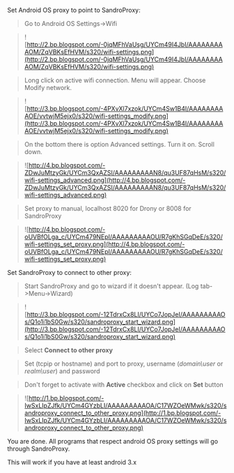 Set Android OS proxy to point to SandroProxy:

> Go to Android OS Settings->Wifi

> ![http://2.bp.blogspot.com/-0jqMFhVaUsg/UYCm49I4JbI/AAAAAAAAAOM/ZqVBKsEfHVM/s320/wifi-settings.png](http://2.bp.blogspot.com/-0jqMFhVaUsg/UYCm49I4JbI/AAAAAAAAAOM/ZqVBKsEfHVM/s320/wifi-settings.png)

> Long click on active wifi connection. Menu will appear. Choose Modify network.

> ![http://3.bp.blogspot.com/-4PXvXl7xzok/UYCm4Sw1B4I/AAAAAAAAAOE/vvtwjM5ejx0/s320/wifi-settings_modify.png](http://3.bp.blogspot.com/-4PXvXl7xzok/UYCm4Sw1B4I/AAAAAAAAAOE/vvtwjM5ejx0/s320/wifi-settings_modify.png)

> On the bottom there is option Advanced settings. Turn it on. Scroll down.

> ![http://4.bp.blogspot.com/-ZDwJuMtzyGk/UYCm3QxAZSI/AAAAAAAAAN8/qu3UF87qHsM/s320/wifi-settings_advanced.png](http://4.bp.blogspot.com/-ZDwJuMtzyGk/UYCm3QxAZSI/AAAAAAAAAN8/qu3UF87qHsM/s320/wifi-settings_advanced.png)

> Set proxy to manual, localhost 8020 for Drony or 8008 for SandroProxy

> ![http://4.bp.blogspot.com/-oUVBfOLga_c/UYCm479NEpI/AAAAAAAAAOU/R7gKhSGqDeE/s320/wifi-settings_set_proxy.png](http://4.bp.blogspot.com/-oUVBfOLga_c/UYCm479NEpI/AAAAAAAAAOU/R7gKhSGqDeE/s320/wifi-settings_set_proxy.png)


Set SandroProxy to connect to other proxy:

> Start SandroProxy and go to wizard if it doesn't appear. (Log tab->Menu->Wizard)

> ![http://3.bp.blogspot.com/-12TdrxCx8LI/UYCo7JopJeI/AAAAAAAAAOs/Q1o1i1bS0Gw/s320/sandroproxy_start_wizard.png](http://3.bp.blogspot.com/-12TdrxCx8LI/UYCo7JopJeI/AAAAAAAAAOs/Q1o1i1bS0Gw/s320/sandroproxy_start_wizard.png)

> Select **Connect to other proxy**

> Set (tcpip or hostname) and port to proxy, username (_domain\user_ or _realm\user_) and password

> Don't forget to activate with **Active** checkbox and click on **Set** button

> ![http://1.bp.blogspot.com/-IwSxLIpZJfk/UYCm4GYzbLI/AAAAAAAAAOA/C17WZOeWMwk/s320/sandroproxy_connect_to_other_proxy.png](http://1.bp.blogspot.com/-IwSxLIpZJfk/UYCm4GYzbLI/AAAAAAAAAOA/C17WZOeWMwk/s320/sandroproxy_connect_to_other_proxy.png)

You are done. All programs that respect android OS proxy settings will go through SandroProxy.

This will work if you have at least android 3.x